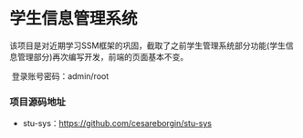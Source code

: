 # 学生信息管理系统

​       该项目是对近期学习SSM框架的巩固，截取了之前学生管理系统部分功能(学生信息管理部分)再次编写开发，前端的页面基本不变。

​      登录账号密码：admin/root

### 项目源码地址

- stu-sys：https://github.com/cesareborgin/stu-sys